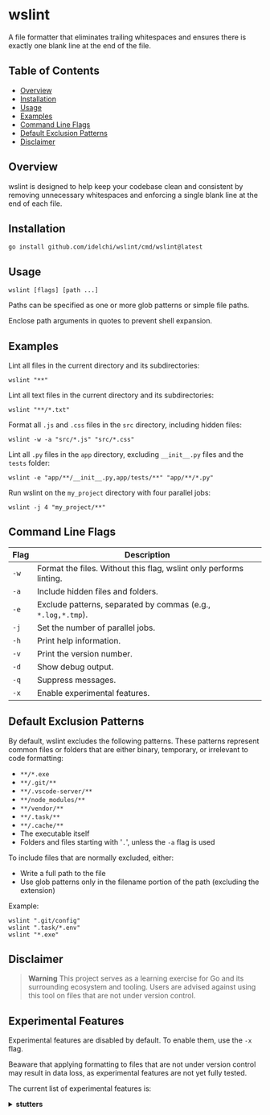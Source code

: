 # wslint

A file formatter that eliminates trailing whitespaces and ensures there is exactly one blank line at the end of the file.

## Table of Contents

- [Overview](#overview)
- [Installation](#installation)
- [Usage](#usage)
- [Examples](#examples)
- [Command Line Flags](#command-line-flags)
- [Default Exclusion Patterns](#default-exclusion-patterns)
- [Disclaimer](#disclaimer)

## Overview

wslint is designed to help keep your codebase clean and consistent by removing unnecessary whitespaces
and enforcing a single blank line at the end of each file.

## Installation

    go install github.com/idelchi/wslint/cmd/wslint@latest

## Usage

    wslint [flags] [path ...]

Paths can be specified as one or more glob patterns or simple file paths.

Enclose path arguments in quotes to prevent shell expansion.

## Examples

Lint all files in the current directory and its subdirectories:

    wslint "**"

Lint all text files in the current directory and its subdirectories:

    wslint "**/*.txt"

Format all `.js` and `.css` files in the `src` directory, including hidden files:

    wslint -w -a "src/*.js" "src/*.css"

Lint all `.py` files in the `app` directory, excluding `__init__.py` files and the `tests` folder:

    wslint -e "app/**/__init__.py,app/tests/**" "app/**/*.py"

Run wslint on the `my_project` directory with four parallel jobs:

    wslint -j 4 "my_project/**"

## Command Line Flags

| Flag | Description                                                        |
| ---- | ------------------------------------------------------------------ |
| `-w` | Format the files. Without this flag, wslint only performs linting. |
| `-a` | Include hidden files and folders.                                  |
| `-e` | Exclude patterns, separated by commas (e.g., `*.log,*.tmp`).       |
| `-j` | Set the number of parallel jobs.                                   |
| `-h` | Print help information.                                            |
| `-v` | Print the version number.                                          |
| `-d` | Show debug output.                                                 |
| `-q` | Suppress messages.                                                 |
| `-x` | Enable experimental features.                                      |

## Default Exclusion Patterns

By default, wslint excludes the following patterns. These patterns represent common files or folders that
are either binary, temporary, or irrelevant to code formatting:

- `**/*.exe`
- `**/.git/**`
- `**/.vscode-server/**`
- `**/node_modules/**`
- `**/vendor/**`
- `**/.task/**`
- `**/.cache/**`
- The executable itself
- Folders and files starting with '`.`', unless the `-a` flag is used

To include files that are normally excluded, either:

- Write a full path to the file
- Use glob patterns only in the filename portion of the path (excluding the extension)

Example:

    wslint ".git/config"
    wslint ".task/*.env"
    wslint "*.exe"

## Disclaimer

> **Warning**
> This project serves as a learning exercise for Go and its surrounding ecosystem and tooling.
> Users are advised against using this tool on files that are not under version control.

## Experimental Features

Experimental features are disabled by default. To enable them, use the `-x` flag.

Beaware that applying formatting to files that are not under version control may result in data loss,
as experimental features are not yet fully tested.

The current list of experimental features is:

<details>
  <summary><strong>stutters</strong></summary>

- **Description**: Remove stuttering words (e.g., `the the` -> `the`).
- **Limitations**: If exceptions are desired, they must be placed in a file [config/stutters](./config/stutters) relative to the current working directory.
- **Issues**: Will not respect case, puncuation, as it will always select the second occurence when fixing.
</details>
